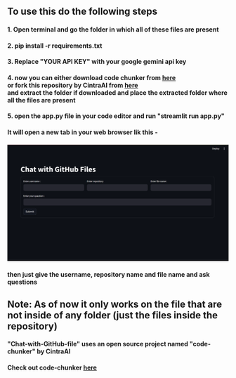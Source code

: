 ## To use this do the following steps
#### 1. Open terminal and go the folder in which all of these files are present
#### 2. pip install -r requirements.txt
#### 3. Replace "YOUR API KEY" with your google gemini api key 
#### 4. now you can either download code chunker from [here](https://github.com/CintraAI/code-chunker/archive/refs/heads/main.zip) <br> or fork this repository by CintraAI from [here](https://github.com/CintraAI/code-chunker) <br> and extract the folder if downloaded and place the extracted folder where all the files are present
#### 5. open the app.py file in your code editor and run "streamlit run app.py"

#### It will open a new tab in your web browser lik this - 
#### ![Image](image.png)

#### then just give the username, repository name and file name and ask questions 

## Note: As of now it only works on the file that are not inside of any folder (just the files inside the repository)

#### "Chat-with-GitHub-file" uses an open source project named "code-chunker" by CintraAI
#### Check out code-chunker [here](https://github.com/CintraAI/code-chunker) 
